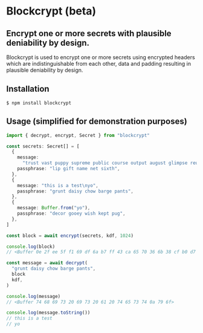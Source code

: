 # Blockcrypt (beta)

## Encrypt one or more secrets with plausible deniability by design.

Blockcrypt is used to encrypt one or more secrets using encrypted headers which
are indistinguishable from each other, data and padding resulting in plausible
deniability by design.

## Installation

```console
$ npm install blockcrypt
```

## Usage (simplified for demonstration purposes)

```typescript
import { decrypt, encrypt, Secret } from "blockcrypt"

const secrets: Secret[] = [
  {
    message:
      "trust vast puppy supreme public course output august glimpse reunion kite rebel virus tail pass enhance divorce whip edit skill dismiss alpha divert ketchup",
    passphrase: "lip gift name net sixth",
  },
  {
    message: "this is a test\nyo",
    passphrase: "grunt daisy chow barge pants",
  },
  {
    message: Buffer.from("yo"),
    passphrase: "decor gooey wish kept pug",
  },
]

const block = await encrypt(secrets, kdf, 1024)

console.log(block)
// <Buffer 0e 2f ee 5f f1 69 df 6a b7 ff 43 ca 65 70 36 6b 38 cf b0 d7 23 cb f2 ca 63 1c 16 bf da 02 da 1c 2f 89 ca fe 29 36 d2 5c 1a 44 c3 32 23 02 56 ba 29 21 ... 974 more bytes>

const message = await decrypt(
  "grunt daisy chow barge pants",
  block
  kdf,
)

console.log(message)
// <Buffer 74 68 69 73 20 69 73 20 61 20 74 65 73 74 0a 79 6f>

console.log(message.toString())
// this is a test
// yo
```